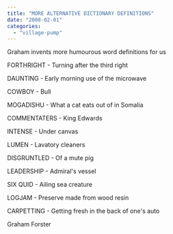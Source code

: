 ```yaml
---
title: "MORE ALTERNATIVE DICTIONARY DEFINITIONS"
date: "2008-02-01"
categories: 
  - "village-pump"
---
```


Graham invents more humourous word definitions for us

FORTHRIGHT - Turning after the third right

DAUNTING - Early morning use of the microwave

COWBOY - Bull

MOGADISHU - What a cat eats out of in Somalia

COMMENTATERS - King Edwards

INTENSE - Under canvas

LUMEN - Lavatory cleaners

DISGRUNTLED - Of a mute pig

LEADERSHIP - Admiral's vessel

SIX QUID - Ailing sea creature

LOGJAM - Preserve made from wood resin

CARPETTING - Getting fresh in the back of one's auto

Graham Forster
